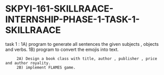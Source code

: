 # SKPYI-161-SKILLRAACE-INTERNSHIP-PHASE-1-TASK-1-SKILLRAACE

task 1 : 1A) program to generate all sentences the given subjects , objects and verbs.
         1B) program to convert the emojis into text.

         2A) Design a book class with title, author , publisher , price and author royality.
         2B) implement FLAMES game.

